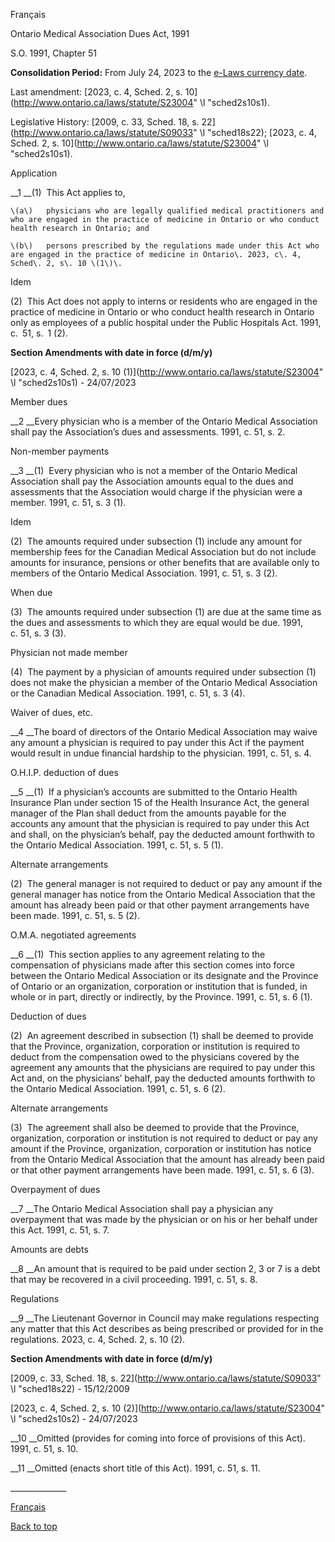 [<a id="Top"></a>Français](http://www.ontario.ca/fr/lois/loi/91o51)

Ontario Medical Association Dues Act, 1991

S\.O\. 1991, Chapter 51

__Consolidation Period:__  From July 24, 2023 to the [e\-Laws currency date](http://www.e-laws.gov.on.ca/navigation?file=currencyDates&lang=en)\.

Last amendment: [2023, c\. 4, Sched\. 2, s\. 10](http://www.ontario.ca/laws/statute/S23004" \l "sched2s10s1)\.

Legislative History: [2009, c\. 33, Sched\. 18, s\. 22](http://www.ontario.ca/laws/statute/S09033" \l "sched18s22); [2023, c\. 4, Sched\. 2, s\. 10](http://www.ontario.ca/laws/statute/S23004" \l "sched2s10s1)\.

Application

<a id="BK0"></a>__1 __\(1\)  This Act applies to,

	\(a\)	physicians who are legally qualified medical practitioners and who are engaged in the practice of medicine in Ontario or who conduct health research in Ontario; and

	\(b\)	persons prescribed by the regulations made under this Act who are engaged in the practice of medicine in Ontario\. 2023, c\. 4, Sched\. 2, s\. 10 \(1\)\.

Idem

\(2\)  This Act does not apply to interns or residents who are engaged in the practice of medicine in Ontario or who conduct health research in Ontario only as employees of a public hospital under the Public Hospitals Act\.  1991, c\. 51, s\. 1 \(2\)\.

__Section Amendments with date in force \(d/m/y\)__

[2023, c\. 4, Sched\. 2, s\. 10 \(1\)](http://www.ontario.ca/laws/statute/S23004" \l "sched2s10s1) \- 24/07/2023

Member dues

<a id="BK1"></a>__2 __Every physician who is a member of the Ontario Medical Association shall pay the Association’s dues and assessments\.  1991, c\. 51, s\. 2\.

Non\-member payments

<a id="BK2"></a>__3 __\(1\)  Every physician who is not a member of the Ontario Medical Association shall pay the Association amounts equal to the dues and assessments that the Association would charge if the physician were a member\.  1991, c\. 51, s\. 3 \(1\)\.

Idem

\(2\)  The amounts required under subsection \(1\) include any amount for membership fees for the Canadian Medical Association but do not include amounts for insurance, pensions or other benefits that are available only to members of the Ontario Medical Association\.  1991, c\. 51, s\. 3 \(2\)\.

When due

\(3\)  The amounts required under subsection \(1\) are due at the same time as the dues and assessments to which they are equal would be due\.  1991, c\. 51, s\. 3 \(3\)\.

Physician not made member

\(4\)  The payment by a physician of amounts required under subsection \(1\) does not make the physician a member of the Ontario Medical Association or the Canadian Medical Association\.  1991, c\. 51, s\. 3 \(4\)\.

Waiver of dues, etc\.

<a id="BK3"></a>__4 __The board of directors of the Ontario Medical Association may waive any amount a physician is required to pay under this Act if the payment would result in undue financial hardship to the physician\.  1991, c\. 51, s\. 4\.

O\.H\.I\.P\. deduction of dues

<a id="BK4"></a>__5 __\(1\)  If a physician’s accounts are submitted to the Ontario Health Insurance Plan under section 15 of the Health Insurance Act, the general manager of the Plan shall deduct from the amounts payable for the accounts any amount that the physician is required to pay under this Act and shall, on the physician’s behalf, pay the deducted amount forthwith to the Ontario Medical Association\.  1991, c\. 51, s\. 5 \(1\)\.

Alternate arrangements

\(2\)  The general manager is not required to deduct or pay any amount if the general manager has notice from the Ontario Medical Association that the amount has already been paid or that other payment arrangements have been made\.  1991, c\. 51, s\. 5 \(2\)\.

O\.M\.A\. negotiated agreements

<a id="BK5"></a>__6 __\(1\)  This section applies to any agreement relating to the compensation of physicians made after this section comes into force between the Ontario Medical Association or its designate and the Province of Ontario or an organization, corporation or institution that is funded, in whole or in part, directly or indirectly, by the Province\.  1991, c\. 51, s\. 6 \(1\)\.

Deduction of dues

\(2\)  An agreement described in subsection \(1\) shall be deemed to provide that the Province, organization, corporation or institution is required to deduct from the compensation owed to the physicians covered by the agreement any amounts that the physicians are required to pay under this Act and, on the physicians’ behalf, pay the deducted amounts forthwith to the Ontario Medical Association\.  1991, c\. 51, s\. 6 \(2\)\.

Alternate arrangements

\(3\)  The agreement shall also be deemed to provide that the Province, organization, corporation or institution is not required to deduct or pay any amount if the Province, organization, corporation or institution has notice from the Ontario Medical Association that the amount has already been paid or that other payment arrangements have been made\.  1991, c\. 51, s\. 6 \(3\)\.

Overpayment of dues

<a id="BK6"></a>__7 __The Ontario Medical Association shall pay a physician any overpayment that was made by the physician or on his or her behalf under this Act\.  1991, c\. 51, s\. 7\.

Amounts are debts

<a id="BK7"></a>__8 __An amount that is required to be paid under section 2, 3 or 7 is a debt that may be recovered in a civil proceeding\.  <a id="OLE_LINK1"></a>1991, c\. 51, s\. 8\.

<a id="BK8"></a>Regulations

__9 __The Lieutenant Governor in Council may make regulations respecting any matter that this Act describes as being prescribed or provided for in the regulations\. 2023, c\. 4, Sched\. 2, s\. 10 \(2\)\.

__Section Amendments with date in force \(d/m/y\)__

[2009, c\. 33, Sched\. 18, s\. 22](http://www.ontario.ca/laws/statute/S09033" \l "sched18s22) \- 15/12/2009

[2023, c\. 4, Sched\. 2, s\. 10 \(2\)](http://www.ontario.ca/laws/statute/S23004" \l "sched2s10s2) \- 24/07/2023

__10 __Omitted \(provides for coming into force of provisions of this Act\)\.  1991, c\. 51, s\. 10\.

__11 __Omitted \(enacts short title of this Act\)\.  1991, c\. 51, s\. 11\.

\_\_\_\_\_\_\_\_\_\_\_\_\_\_

[Français](http://www.ontario.ca/fr/lois/loi/91o51)

[Back to top](#Top)

